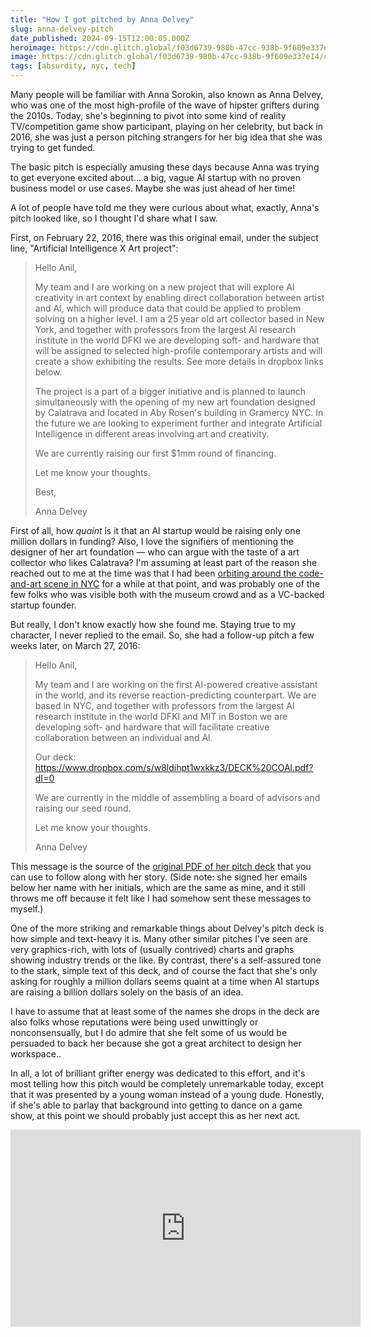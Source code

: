 ```yaml
---
title: "How I got pitched by Anna Delvey"
slug: anna-delvey-pitch
date_published: 2024-09-15T12:00:05.000Z
heroimage: https://cdn.glitch.global/f03d6739-980b-47cc-938b-9f609e337e14/chili-pepper.jpg?v=1726469796258
image: https://cdn.glitch.global/f03d6739-980b-47cc-938b-9f609e337e14/chili-pepper.jpg?v=1726469796258
tags: [absurdity, nyc, tech]
---
```


Many people will be familiar with Anna Sorokin, also known as Anna Delvey, who was one of the most high-profile of the wave of hipster grifters during the 2010s. Today, she's beginning to pivot into some kind of reality TV/competition game show participant, playing on her celebrity, but back in 2016, she was just a person pitching strangers for her big idea that she was trying to get funded.

The basic pitch is especially amusing these days because Anna was trying to get everyone excited about... a big, vague AI startup with no proven business model or use cases. Maybe she was just ahead of her time!

A lot of people have told me they were curious about what, exactly, Anna's pitch looked like, so I thought I'd share what I saw.

First, on February 22, 2016, there was this original email, under the subject line, "Artificial Intelligence X Art project":

<blockquote>
  Hello Anil,

  My team and I are working on a new project that will explore Al creativity in art context by enabling direct collaboration between artist and Al, which will produce data that could be applied to problem solving on a higher level. I am a 25 year old art collector based in New York, and together with professors from the largest Al research institute in the world DFKI we are developing soft- and hardware that will be assigned to selected high-profile contemporary artists and will create a show exhibiting the results. See more details in dropbox links below.

  The project is a part of a bigger initiative and is planned to launch simultaneously with the opening of my new art foundation designed by Calatrava and located in Aby Rosen's building in Gramercy NYC. In the future we are looking to experiment further and integrate Artificial Intelligence in different areas involving art and creativity.

  We are currently raising our first $1mm round of financing.

  Let me know your thoughts.

  Best,

  Anna Delvey
  
</blockquote>

First of all, how _quaint_ is it that an AI startup would be raising only one million dollars in funding? Also, I love the signifiers of mentioning the designer of her art foundation — who can argue with the taste of a art collector who likes Calatrava? I'm assuming at least part of the reason she reached out to me at the time was that I had been <a href="https://www.anildash.com/2021/11/14/i-didnt-invent-nfts-but-we-dont-really-have-any-other-way-to-talk-about-tech/">orbiting around the code-and-art scene in NYC</a> for a while at that point, and was probably one of the few folks who was visible both with the museum crowd and as a VC-backed startup founder.

But really, I don't know exactly how she found me. Staying true to my character, I never replied to the email. So, she had a follow-up pitch a few weeks later, on March 27, 2016:

<blockquote>
  Hello Anil,
  
  My team and I are working on the first Al-powered creative assistant in the world, and its reverse reaction-predicting counterpart. We are based in NYC, and together with professors from the largest Al research institute in the world DFKI and MIT in Boston we are developing soft- and hardware that will facilitate creative collaboration between an individual and Al.

  Our deck: https://www.dropbox.com/s/w8ldihpt1wxkkz3/DECK%20COAl.pdf?dI=0
  
  We are currently in the middle of assembling a board of advisors and raising our seed round.
  
  Let me know your thoughts.
  
  Anna Delvey
  
</blockquote>

This message is the source of the <a href="https://cdn.glitch.global/034ff067-8128-4744-8807-d19cee4142e7/DECK%20COAI.pdf?v=1725635335907">original PDF of her pitch deck</a> that you can use to follow along with her story. (Side note: she signed her emails below her name with her initials, which are the same as mine, and it still throws me off because it felt like I had somehow sent these messages to myself.)

<object data="https://cdn.glitch.global/034ff067-8128-4744-8807-d19cee4142e7/DECK%20COAI.pdf?v=1725635335907" type="application/pdf" width="100%" height="6rem" style="margin-top: 1rem;"></object>
      
One of the more striking and remarkable things about Delvey's pitch deck is how simple and text-heavy it is. Many other similar pitches I've seen are very graphics-rich, with lots of (usually contrived) charts and graphs showing industry trends or the like. By contrast, there's a self-assured tone to the stark, simple text of this deck, and of course the fact that she's only asking for roughly a million dollars seems quaint at a time when AI startups are raising a billion dollars solely on the basis of an idea.

I have to assume that at least some of the names she drops in the deck are also folks whose reputations were being used unwittingly or nonconsensually, but I do admire that she felt some of us would be persuaded to back her because she got a great architect to design her workspace..

In all, a lot of brilliant grifter energy was dedicated to this effort, and it's most telling how this pitch would be completely unremarkable today, except that it was presented by a young woman instead of a young dude. Honestly, if she's able to parlay that background into getting to dance on a game show, at this point we should probably just accept this as her next act.

<iframe width="560" height="315" src="https://www.youtube-nocookie.com/embed/UDh4m08OQws?si=gdIOSRjP93QIhH3v" title="YouTube video player" frameborder="0" allow="accelerometer; autoplay; clipboard-write; encrypted-media; gyroscope; picture-in-picture; web-share" referrerpolicy="strict-origin-when-cross-origin" allowfullscreen></iframe>
